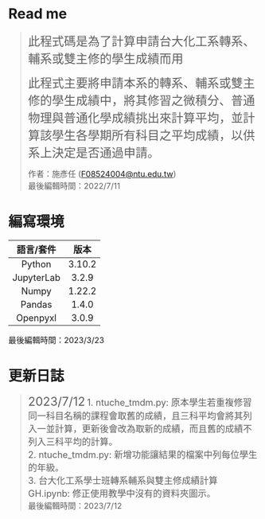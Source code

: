 # Read me  
> <font size=5> 此程式碼是為了計算申請台大化工系轉系、輔系或雙主修的學生成績而用</font> 
>   
> <font size=5> 此程式主要將申請本系的轉系、輔系或雙主修的學生成績中，將其修習之微積分、普通物理與普通化學成績挑出來計算平均，並計算該學生各學期所有科目之平均成績，以供系上決定是否通過申請。</font>  
>     
> <font size=3> 作者：施彥任 (F08524004@ntu.edu.tw)</font>  
> <font size=3> 最後編輯時間：2022/7/11</font>  

# 編寫環境  

| <font size=4> 語言/套件 </font> | <font size=4> 版本 </font> |  
| :--------: | :--------: |  
| <font size=4> Python </font>  | <font size=4> 3.10.2 </font>  |  
| <font size=4> JupyterLab </font>  | <font size=4> 3.2.9 </font>  |  
| <font size=4> Numpy </font>  | <font size=4> 1.22.2 </font>  |  
| <font size=4> Pandas </font>  | <font size=4> 1.4.0 </font>  |  
| <font size=4> Openpyxl </font>  | <font size=4> 3.0.9 </font>  |  

<font size=3> 最後編輯時間：2023/3/23</font> 

# 更新日誌  
> <font size=5> 2023/7/12</font> 
> <font size=4> 1. ntuche_tmdm.py: 原本學生若重複修習同一科目名稱的課程會取舊的成績，且三科平均會將其列入一並計算，更新後會改為取新的成績，而且舊的成績不列入三科平均的計算。</font>  
> <font size=4> 2. ntuche_tmdm.py: 新增功能讓結果的檔案中列每位學生的年級。</font>  
> <font size=4> 3. 台大化工系學士班轉系輔系與雙主修成績計算GH.ipynb: 修正使用教學中沒有的資料夾圖示。</font>  
> <font size=3> 最後編輯時間：2023/7/12</font> 